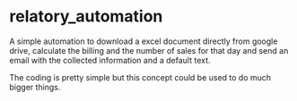 # relatory_automation
A simple automation to download a excel document directly from google drive, calculate the billing and the number of sales for that day and send an email with the collected information and a default text.

The coding is pretty simple but this concept could be used to do much bigger things.
